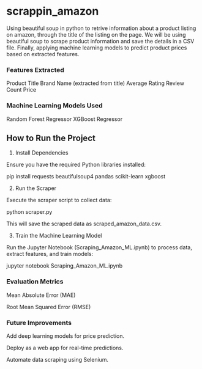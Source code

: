 # scrappin_amazon

Using beautiful soup in python to retrive information about a product listing on amazon, through the title of the listing on the page.
We will be using beautiful soup to scrape product information and save the details in a CSV file. Finally, applying machine learning models to predict product prices based on extracted features.

### Features Extracted

Product Title
Brand Name (extracted from title)
Average Rating
Review Count
Price

### Machine Learning Models Used

Random Forest Regressor
XGBoost Regressor

## How to Run the Project

1. Install Dependencies

Ensure you have the required Python libraries installed:

pip install requests beautifulsoup4 pandas scikit-learn xgboost

2. Run the Scraper

Execute the scraper script to collect data:

python scraper.py

This will save the scraped data as scraped_amazon_data.csv.

3. Train the Machine Learning Model

Run the Jupyter Notebook (Scraping_Amazon_ML.ipynb) to process data, extract features, and train models:

jupyter notebook Scraping_Amazon_ML.ipynb

### Evaluation Metrics

Mean Absolute Error (MAE)

Root Mean Squared Error (RMSE)

### Future Improvements

Add deep learning models for price prediction.

Deploy as a web app for real-time predictions.

Automate data scraping using Selenium.

